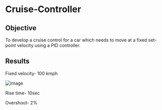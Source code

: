 # Cruise-Controller
## Objective

To develop a cruise control for a car which needs to move at a fixed set-point velocity using a PID controller.

## Results
Fixed velocity- 100 kmph


![image](https://user-images.githubusercontent.com/108993449/229178109-47020b80-6015-4953-b5e0-3be638396378.png)


Rise time- 10sec


Overshoot- 2%

